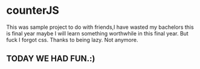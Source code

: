 # counterJS
This was sample project to do with friends,I have wasted my bachelors this is final year
maybe I will learn something worthwhile in this final year.
But fuck I forgot css. Thanks to being lazy. Not anymore.

<h2>TODAY WE HAD FUN.:)</h2>
